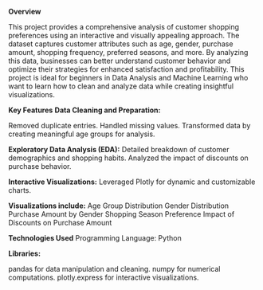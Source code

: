 **Overview**

This project provides a comprehensive analysis of customer shopping preferences using an interactive and visually appealing approach. The dataset captures customer attributes such as age, gender, purchase amount, shopping frequency, preferred seasons, and more. By analyzing this data, businesses can better understand customer behavior and optimize their strategies for enhanced satisfaction and profitability.
This project is ideal for beginners in Data Analysis and Machine Learning who want to learn how to clean and analyze data while creating insightful visualizations.

**Key Features**
**Data Cleaning and Preparation:**

Removed duplicate entries.
Handled missing values.
Transformed data by creating meaningful age groups for analysis.

**Exploratory Data Analysis (EDA):**
Detailed breakdown of customer demographics and shopping habits.
Analyzed the impact of discounts on purchase behavior.

**Interactive Visualizations:**
Leveraged Plotly for dynamic and customizable charts.

**Visualizations include:**
Age Group Distribution
Gender Distribution
Purchase Amount by Gender
Shopping Season Preference
Impact of Discounts on Purchase Amount

**Technologies Used**
Programming Language: Python

**Libraries:**

pandas for data manipulation and cleaning.
numpy for numerical computations.
plotly.express for interactive visualizations.
